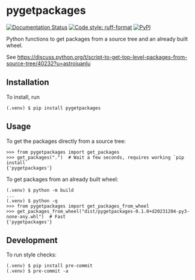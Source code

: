 # pygetpackages

[![Documentation Status](https://readthedocs.org/projects/pygetpackages/badge/?version=latest)](https://pygetpackages.readthedocs.io/en/latest/?badge=latest)
[![Code style: ruff-format](https://img.shields.io/badge/code%20style-ruff_format-6340ac.svg)](https://github.com/astral-sh/ruff)
[![PyPI](https://img.shields.io/pypi/v/pygetpackages)](https://pypi.org/project/pygetpackages)

Python functions to get packages from a source tree and an already built wheel.

See https://discuss.python.org/t/script-to-get-top-level-packages-from-source-tree/40232?u=astrojuanlu

## Installation

To install, run

```
(.venv) $ pip install pygetpackages
```

## Usage

To get the packages directly from a source tree:

```
>>> from pygetpackages import get_packages
>>> get_packages(".")  # Wait a few seconds, requires working `pip install`
{'pygetpackages'}
```

To get packages from an already built wheel:

```
(.venv) $ python -m build
...
(.venv) $ python -q
>>> from pygetpackages import get_packages_from_wheel
>>> get_packages_from_wheel("dist/pygetpackages-0.1.0+d20231204-py3-none-any.whl")  # Fast
{'pygetpackages'}
```

## Development

To run style checks:

```
(.venv) $ pip install pre-commit
(.venv) $ pre-commit -a
```

